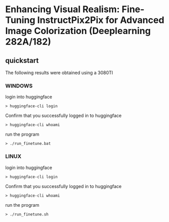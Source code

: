 # Enhancing Visual Realism: Fine-Tuning InstructPix2Pix for Advanced Image Colorization (Deeplearning 282A/182)

## quickstart
The following results were obtained using a 3080TI

### WINDOWS
login into huggingface
```
> huggingface-cli login    
```
Confirm that you successfully logged in to huggingface
```
> huggingface-cli whoami 
```
run the program
```
> ./run_finetune.bat   
```
### LINUX
login into huggingface
```
> huggingface-cli login    
```
Confirm that you successfully logged in to huggingface
```
> huggingface-cli whoami 
```
run the program
```
> ./run_finetune.sh
```

